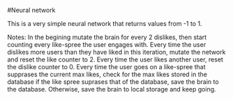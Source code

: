 #Neural network

This is a very simple neural network that returns values from -1 to 1.

Notes:
In the begining mutate the brain for every 2 dislikes, then start counting every like-spree the user engages with.
Every time the user dislikes more users than they have liked in this iteration, mutate the network and reset the like counter
to 2.
Every time the user likes another user, reset the dislike counter to 0.
Every time the user goes on a like-spree that supprases the current max likes, check for the max likes stored in the database
if the like spree suprases that of the database, save the brain to the database.
Otherwise, save the brain to local storage and keep going.


